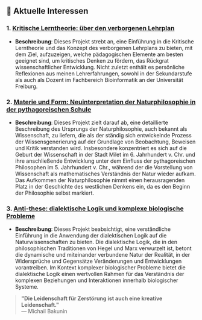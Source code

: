 ## 🌱 Aktuelle Interessen

### 1. **[Kritische Lerntheorie: über den verborgenen Lehrplan](https://github.com/gallardoalba/hidden_curriculum)**
   - **Beschreibung**: Dieses Projekt strebt an, eine Einführung in die Kritische Lerntheorie und das Konzept des verborgenen Lehrplans zu bieten, mit dem Ziel, aufzuzeigen, welche pädagogischen Elemente am besten geeignet sind, um kritisches Denken zu fördern, das Rückgrat wissenschaftlicher Entwicklung. Nicht zuletzt enthält es persönliche Reflexionen aus meinen Lehrerfahrungen, sowohl in der Sekundarstufe als auch als Dozent im Fachbereich Bioinformatik an der Universität Freiburg.

### 2. **[Materie und Form: Neuinterpretation der Naturphilosophie in der pythagoreischen Schule](https://github.com/gallardoalba/natural_philosophy)**
   - **Beschreibung**: Dieses Projekt zielt darauf ab, eine detaillierte Beschreibung des Ursprungs der Naturphilosophie, auch bekannt als Wissenschaft, zu liefern, die als der ständig sich entwickelnde Prozess der Wissensgenerierung auf der Grundlage von Beobachtung, Beweisen und Kritik verstanden wird. Insbesondere konzentriert es sich auf die Geburt der Wissenschaft in der Stadt Milet im 6. Jahrhundert v. Chr. und ihre anschließende Entwicklung unter dem Einfluss der pythagoreischen Philosophen im 5. Jahrhundert v. Chr., während der die Vorstellung von Wissenschaft als mathematisches Verständnis der Natur wieder aufkam. Das Aufkommen der Naturphilosophie nimmt einen herausragenden Platz in der Geschichte des westlichen Denkens ein, da es den Beginn der Philosophie selbst markiert.

### 3. **[Anti-these: dialektische Logik und komplexe biologische Probleme](https://github.com/gallardoalba/anti-thesis)**
   - **Beschreibung**: Dieses Projekt beabsichtigt, eine verständliche Einführung in die Anwendung der dialektischen Logik auf die Naturwissenschaften zu bieten. Die dialektische Logik, die in den philosophischen Traditionen von Hegel und Marx verwurzelt ist, betont die dynamische und miteinander verbundene Natur der Realität, in der Widersprüche und Gegensätze Veränderungen und Entwicklungen vorantreiben. Im Kontext komplexer biologischer Probleme bietet die dialektische Logik einen wertvollen Rahmen für das Verständnis der komplexen Beziehungen und Interaktionen innerhalb biologischer Systeme.

> **"Die Leidenschaft für Zerstörung ist auch eine kreative Leidenschaft."**  
> — Michail Bakunin
